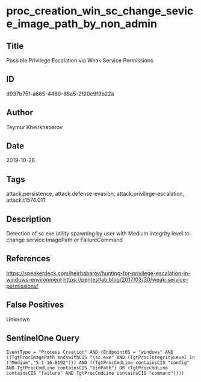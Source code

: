 # proc_creation_win_sc_change_sevice_image_path_by_non_admin

## Title
Possible Privilege Escalation via Weak Service Permissions

## ID
d937b75f-a665-4480-88a5-2f20e9f9b22a

## Author
Teymur Kheirkhabarov

## Date
2019-10-26

## Tags
attack.persistence, attack.defense-evasion, attack.privilege-escalation, attack.t1574.011

## Description
Detection of sc.exe utility spawning by user with Medium integrity level to change service ImagePath or FailureCommand

## References
https://speakerdeck.com/heirhabarov/hunting-for-privilege-escalation-in-windows-environment
https://pentestlab.blog/2017/03/30/weak-service-permissions/

## False Positives
Unknown

## SentinelOne Query
```
EventType = "Process Creation" AND (EndpointOS = "windows" AND ((TgtProcImagePath endswithCIS "\sc.exe" AND (TgtProcIntegrityLevel In ("Medium","S-1-16-8192"))) AND ((TgtProcCmdLine containsCIS "config" AND TgtProcCmdLine containsCIS "binPath") OR (TgtProcCmdLine containsCIS "failure" AND TgtProcCmdLine containsCIS "command"))))

```